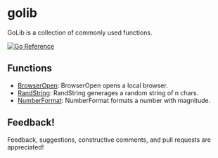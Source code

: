 # golib
GoLib is a collection of commonly used functions.

[![Go Reference](https://pkg.go.dev/badge/github.com/rmrfslashbin/golib.svg)](https://pkg.go.dev/github.com/rmrfslashbin/golib)

## Functions
- [BrowserOpen](https://pkg.go.dev/github.com/rmrfslashbin/golib#BrowserOpen): BrowserOpen opens a local browser.
- [RandString](https://pkg.go.dev/github.com/rmrfslashbin/golib#RandString): RandString generages a random string of n chars.
- [NumberFormat](https://pkg.go.dev/github.com/rmrfslashbin/golib#NumberFormat): NumberFormat formats a number with magnitude.

## Feedback!
Feedback, suggestions, constructive comments, and pull requests are appreciated!
